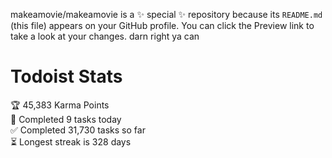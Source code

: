 makeamovie/makeamovie is a ✨ special ✨ repository because its `README.md` (this file) appears on your GitHub profile.
You can click the Preview link to take a look at your changes. darn right ya can

# Todoist Stats

<!-- TODO-IST:START -->
🏆  45,383 Karma Points           
🌸  Completed 9 tasks today           
✅  Completed 31,730 tasks so far           
⏳  Longest streak is 328 days
<!-- TODO-IST:END -->